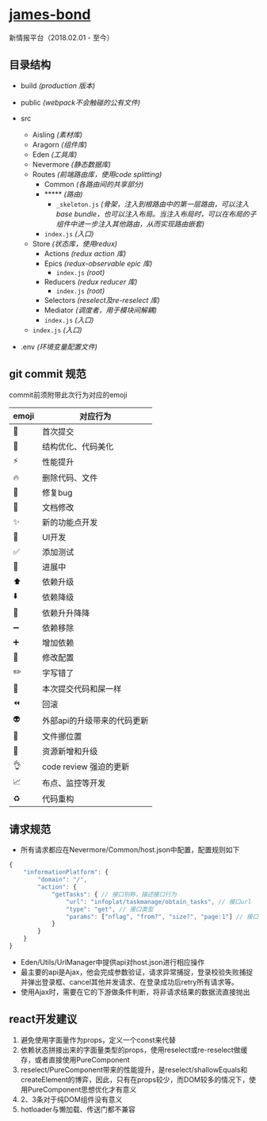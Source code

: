 # [james-bond](https://en.wikipedia.org/wiki/James_Bond)

新情报平台（2018.02.01 - 至今）

## 目录结构

* build _(production 版本)_

* public _(webpack不会触碰的公有文件)_

* src
    - Aisling _(素材库)_
    - Aragorn _(组件库)_
    - Eden _(工具库)_
    - Nevermore _(静态数据库)_
    - Routes _(前端路由库，使用code splitting)_
        - Common _(各路由间的共享部分)_
        - ***** _(路由)_
            - `_skeleton.js` _(骨架，注入到根路由中的第一层路由，可以注入base bundle，也可以注入布局。当注入布局时，可以在布局的子组件中进一步注入其他路由，从而实现路由嵌套)_
        - `index.js` _(入口)_
    - Store _(状态库，使用redux)_
        - Actions _(redux action 库)_
        - Epics _(redux-observable epic 库)_
            - `index.js` _(root)_
        - Reducers _(redux reducer 库)_
            - `index.js` _(root)_
        - Selectors _(reselect及re-reselect 库)_
        - Mediator _(调度者，用于模块间解耦)_
        - `index.js` _(入口)_
    - `index.js` _(入口)_

* .env _(环境变量配置文件)_

## git commit 规范

commit前须附带此次行为对应的emoji

emoji | 对应行为
---- | ----
:tada: | 首次提交
:art: | 结构优化、代码美化
:zap: | 性能提升
:fire: | 删除代码、文件
:bug: | 修复bug
:memo: | 文档修改
:sparkles: | 新的功能点开发
:lipstick: | UI开发
:white_check_mark: | 添加测试
:construction: | 进展中
:arrow_up: | 依赖升级
:arrow_down: | 依赖降级
:pushpin: | 依赖升升降降
:heavy_minus_sign: | 依赖移除
:heavy_plus_sign: | 增加依赖
:wrench: | 修改配置
:pencil2: | 字写错了
:hankey: | 本次提交代码和屎一样
:rewind: | 回滚
:alien: | 外部api的升级带来的代码更新
:truck: | 文件挪位置
:bento: | 资源新增和升级
:ok_hand: | code review 强迫的更新
:chart_with_upwards_trend: | 布点、监控等开发
:recycle: | 代码重构

## 请求规范

  * 所有请求都应在Nevermore/Common/host.json中配置，配置规则如下
```js
{
    "informationPlatform": {
        "domain": "/",
        "action": {
            "getTasks": { // 接口别称，描述接口行为
                "url": "infoplat/taskmanage/obtain_tasks", // 接口url
                "type": "get", // 接口类型
                "params": ["nflag", "from?", "size?", "page:1"] // 接口参数，非必要参数在参数尾加上?，默认参数用冒号分隔
            }
        }
    }
}
```
  * Eden/Utils/UrlManager中提供api对host.json进行相应操作
  * 最主要的api是Ajax，他会完成参数验证，请求异常捕捉，登录校验失败捕捉并弹出登录框、cancel其他并发请求、在登录成功后retry所有请求等。
  * 使用Ajax时，需要在它的下游做条件判断，将非请求结果的数据流直接抛出

<!-- ## 快捷键
  1. 快捷键统一在Nevermore/Common/keymap中配置别名，格式为
  ```json
  {
      namespace: {
          alias: keycode
      }
  }
  ```
  2. 须注意，快捷键的生命周期，是`react-keyboardist`所在组件的生命周期决定的
  3. keycode是KeyboardEvent.code，如KeyK
  4. 支持组合 -->

## react开发建议

  1. 避免使用字面量作为props，定义一个const来代替
  1. 依赖状态拼接出来的字面量类型的props，使用reselect或re-reselect做缓存，或者直接使用PureComponent
  1. reselect/PureComponent带来的性能提升，是reselect/shallowEquals和createElement的博弈，因此，只有在props较少，而DOM较多的情况下，使用PureComponent思想优化才有意义
  1. 2、3条对于纯DOM组件没有意义
  1. hotloader与懒加载、传送门都不兼容
